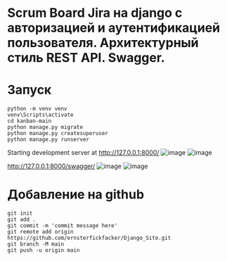 # Scrum Board Jira на django с авторизацией и аутентификацией пользователя. Архитектурный стиль REST API. Swagger.
# Запуск 
```
python -m venv venv
venv\Scripts\activate
cd kanban-main
python manage.py migrate
python manage.py createsuperuser
python manage.py runserver
```
Starting development server at http://127.0.0.1:8000/
![image](https://github.com/ernsterfickfacker/Django_Site/assets/93219479/fbebbab3-e304-48ed-b624-052b1d3d2e28)
![image](https://github.com/ernsterfickfacker/Django_Site/assets/93219479/3fd462cd-697d-4d9b-8444-9d7030cb793e)

http://127.0.0.1:8000/swagger/ 
![image](https://github.com/ernsterfickfacker/Django_Site/assets/93219479/229667ba-5915-49d1-b525-fe964d8248df)
![image](https://github.com/ernsterfickfacker/Django_Site/assets/93219479/1a1c7d3f-eb7c-4b72-b862-5d9525618407)


# Добавление на github
```
git init
git add .
git commit -m 'commit message here'
git remote add origin https://github.com/ernsterfickfacker/Django_Site.git 
git branch -M main
git push -u origin main
```
